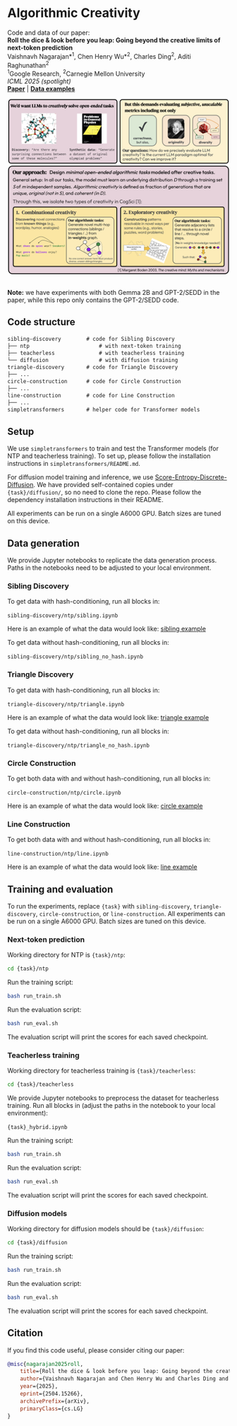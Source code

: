 # Algorithmic Creativity

Code and data of our paper:<br>
**Roll the dice & look before you leap: Going beyond the creative limits of next-token prediction** <br>
Vaishnavh Nagarajan*<sup>1</sup>, Chen Henry Wu*<sup>2</sup>, Charles Ding<sup>2</sup>, Aditi Raghunathan<sup>2</sup><br>
<sup>1</sup>Google Research, <sup>2</sup>Carnegie Mellon University <br>
_ICML 2025 (spotlight)_ <br>
[**Paper**](https://arxiv.org/abs/2504.15266) | [**Data examples**](https://huggingface.co/collections/ChenWu98/algorithmic-creativity-6834c1b60ee58242df9da20c)


<div align=center>
    <img src="docs/teaser.png" align="middle">
</div>
<br>

<b>Note:</b> we have experiments with both Gemma 2B and GPT-2/SEDD in the paper, while this repo only contains the GPT-2/SEDD code.

## Code structure

```text
sibling-discovery        # code for Sibling Discovery
├── ntp                      # with next-token training
├── teacherless              # with teacherless training
└── diffusion                # with diffusion training
triangle-discovery       # code for Triangle Discovery
├── ...
circle-construction      # code for Circle Construction
├── ...
line-construction        # code for Line Construction
├── ...
simpletransformers       # helper code for Transformer models
```

## Setup

We use `simpletransformers` to train and test the Transformer models (for NTP and teacherless training).
To set up, please follow the installation instructions in `simpletransformers/README.md`.

For diffusion model training and inference, we use [Score-Entropy-Discrete-Diffusion](https://github.com/louaaron/Score-Entropy-Discrete-Diffusion). We have provided self-contained copies under `{task}/diffusion/`, so no need to clone the repo. Please follow the dependency installation instructions in their README.

All experiments can be run on a single A6000 GPU. Batch sizes are tuned on this device.

## Data generation

We provide Jupyter notebooks to replicate the data generation process. Paths in the notebooks need to be adjusted to your local environment.

### Sibling Discovery

To get data with hash-conditioning, run all blocks in:

`sibling-discovery/ntp/sibling.ipynb`

Here is an example of what the data would look like: [sibling example](https://huggingface.co/datasets/ChenWu98/sibling.5.500.10.50000)

To get data without hash-conditioning, run all blocks in:

`sibling-discovery/ntp/sibling_no_hash.ipynb`

### Triangle Discovery

To get data with hash-conditioning, run all blocks in:

`triangle-discovery/ntp/triangle.ipynb`

Here is an example of what the data would look like: [triangle example](https://huggingface.co/datasets/ChenWu98/triangle.10)

To get data without hash-conditioning, run all blocks in:

`triangle-discovery/ntp/triangle_no_hash.ipynb`

### Circle Construction

To get both data with and without hash-conditioning, run all blocks in:

`circle-construction/ntp/circle.ipynb`

Here is an example of what the data would look like: [circle example](http://huggingface.co/datasets/ChenWu98/circle.10.9.10.10000)

### Line Construction

To get both data with and without hash-conditioning, run all blocks in:

`line-construction/ntp/line.ipynb`

Here is an example of what the data would look like: [line example](https://huggingface.co/datasets/ChenWu98/line.10.9.10.10000)

## Training and evaluation

To run the experiments, replace `{task}` with `sibling-discovery`, `triangle-discovery`, `circle-construction`, or `line-construction`. All experiments can be run on a single A6000 GPU. Batch sizes are tuned on this device.

### Next-token prediction

Working directory for NTP is `{task}/ntp`:

```bash
cd {task}/ntp
```

Run the training script:

```bash
bash run_train.sh
```

Run the evaluation script:

```bash
bash run_eval.sh
```

The evaluation script will print the scores for each saved checkpoint.

### Teacherless training

Working directory for teacherless training is `{task}/teacherless`:

```bash
cd {task}/teacherless
```

We provide Jupyter notebooks to preprocess the dataset for teacherless training. Run all blocks in (adjust the paths in the notebook to your local environment):

`{task}_hybrid.ipynb`

Run the training script:

```bash
bash run_train.sh
```

Run the evaluation script:

```bash
bash run_eval.sh
```

The evaluation script will print the scores for each saved checkpoint.

### Diffusion models

Working directory for diffusion models should be `{task}/diffusion`:

```bash
cd {task}/diffusion
```

Run the training script:

```bash
bash run_train.sh
```

Run the evaluation script:

```bash
bash run_eval.sh
```

The evaluation script will print the scores for each saved checkpoint.

## Citation

If you find this code useful, please consider citing our paper:

```bibtex
@misc{nagarajan2025roll,
    title={Roll the dice & look before you leap: Going beyond the creative limits of next-token prediction},
    author={Vaishnavh Nagarajan and Chen Henry Wu and Charles Ding and Aditi Raghunathan},
    year={2025},
    eprint={2504.15266},
    archivePrefix={arXiv},
    primaryClass={cs.LG}
}
```
